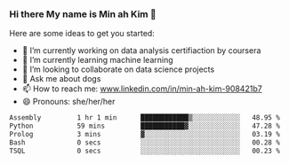 ### Hi there My name is Min ah Kim 👋

Here are some ideas to get you started:

- 🔭 I’m currently working on data analysis certifiaction by coursera
- 🌱 I’m currently learning machine learning
- 👯 I’m looking to collaborate on data science projects
- 💬 Ask me about dogs
- 📫 How to reach me: www.linkedin.com/in/min-ah-kim-908421b7
- 😄 Pronouns: she/her/her

<!--START_SECTION:waka-->

```txt
Assembly         1 hr 1 min      ████████████▒░░░░░░░░░░░░   48.95 %
Python           59 mins         ███████████▓░░░░░░░░░░░░░   47.28 %
Prolog           3 mins          ▓░░░░░░░░░░░░░░░░░░░░░░░░   03.19 %
Bash             0 secs          ░░░░░░░░░░░░░░░░░░░░░░░░░   00.28 %
TSQL             0 secs          ░░░░░░░░░░░░░░░░░░░░░░░░░   00.23 %
```

<!--END_SECTION:waka-->
